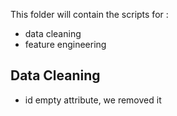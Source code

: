 This folder will contain the scripts for : 
- data cleaning
- feature engineering


## Data Cleaning 
- id
empty attribute, we removed it
